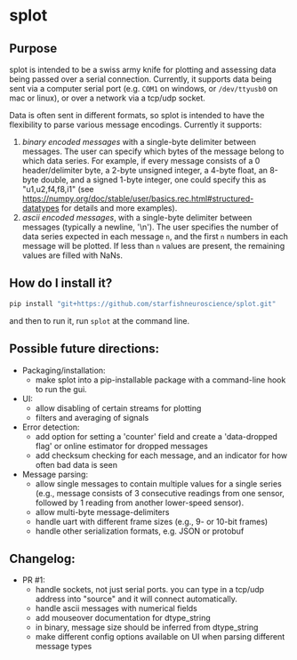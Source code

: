 # splot

## Purpose
splot is intended to be a swiss army knife for plotting and assessing data being passed over a serial connection. Currently, it supports data being sent via a computer serial port (e.g. `COM1` on windows, or `/dev/ttyusb0` on mac or linux), or over a network via a tcp/udp socket.

Data is often sent in different formats, so splot is intended to have the flexibility to parse various message encodings. Currently it supports:
1. *binary encoded messages* with a single-byte delimiter between messages. The user can specify which bytes of the message belong to which data series. For example, if every message consists of a 0 header/delimiter byte, a 2-byte unsigned integer, a 4-byte float, an 8-byte double, and a signed 1-byte integer, one could specify this as "u1,u2,f4,f8,i1" (see https://numpy.org/doc/stable/user/basics.rec.html#structured-datatypes for details and more examples). 
2. *ascii encoded messages*, with a single-byte delimiter between messages (typically a newline, '\n'). The user specifies the number of data series expected in each message `n`, and the first `n` numbers in each message will be plotted. If less than `n` values are present, the remaining values are filled with NaNs.

## How do I install it?
```sh
pip install "git+https://github.com/starfishneuroscience/splot.git"
```

and then to run it, run `splot` at the command line.

## Possible future directions:
- Packaging/installation:
  - make splot into a pip-installable package with a command-line hook to run the gui. 
- UI:
    - allow disabling of certain streams for plotting
    - filters and averaging of signals
- Error detection:
    - add option for setting a 'counter' field and create a 'data-dropped flag' or online estimator for dropped messages
    - add checksum checking for each message, and an indicator for how often bad data is seen
- Message parsing:
    - allow single messages to contain multiple values for a single series (e.g., message consists of 3 consecutive readings from one sensor, followed by 1 reading from another lower-speed sensor).
    - allow multi-byte message-delimiters
    - handle uart with different frame sizes (e.g., 9- or 10-bit frames)
    - handle other serialization formats, e.g. JSON or protobuf

## Changelog:
 - PR #1:
    - handle sockets, not just serial ports. you can type in a tcp/udp address into "source" and it will connect automatically.
    - handle ascii messages with numerical fields
    - add mouseover documentation for dtype_string
    - in binary, message size should be inferred from dtype_string
    - make different config options available on UI when parsing different message types
